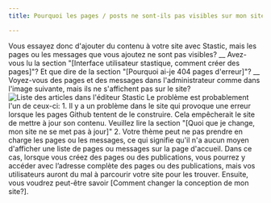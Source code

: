 ```yaml
---
title: Pourquoi les pages / posts ne sont-ils pas visibles sur mon site?

---
```

Vous essayez donc d'ajouter du contenu à votre site avec Stastic, mais les pages ou les messages que vous ajoutez ne sont pas visibles? __ Avez-vous lu la section "[Interface utilisateur stastique, comment créer des pages]"? Et que dire de la section "[Pourquoi ai-je 404 pages d'erreur]"? __ Voyez-vous des pages et des messages dans l'administrateur comme dans l'image suivante, mais ils ne s'affichent pas sur le site? ![Liste des articles dans l'éditeur Stastic](https://www.stastic.net//assets/2019-08-04-285836.png) Le problème est probablement l'un de ceux-ci: 1. Il y a un problème dans le site qui provoque une erreur lorsque les pages Github tentent de le construire. Cela empêcherait le site de mettre à jour son contenu. Veuillez lire la section "[Quoi que je change, mon site ne se met pas à jour]" 2. Votre thème peut ne pas prendre en charge les pages ou les messages, ce qui signifie qu'il n'a aucun moyen d'afficher une liste de pages ou messages sur la page d'accueil. Dans ce cas, lorsque vous créez des pages ou des publications, vous pourrez y accéder avec l’adresse complète des pages ou des publications, mais vos utilisateurs auront du mal à parcourir votre site pour les trouver. Ensuite, vous voudrez peut-être savoir [Comment changer la conception de mon site?].
